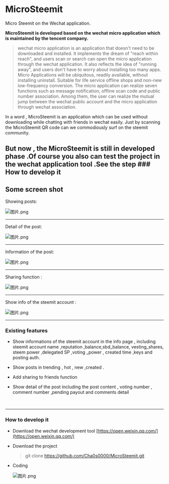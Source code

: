 # MicroSteemit

Micro Steemit on the Wechat application.

**MicroSteemit is developed based on the wechat micro application which is maintained by the tencent company.**

> wechat micro application is an application that doesn't need to be downloaded and installed. It implements the dream of "reach within reach", and users scan or search can open the micro application through the wechat application. It also reflects the idea of "running away", and users don't have to worry about installing too many apps. Micro Applications will be ubiquitous, readily available, without installing uninstall. Suitable for life service offline shops and non-new low-frequency conversion. The micro application can realize seven functions such as message notification, offline scan code and public number association. Among them, the user can realize the mutual jump between the wechat public account and the micro application through wechat association.

In a word , MicroSteemit is an application which can be used without downloading while chatting with friends in wechat easily. Just by scanning the MicroSteemit QR code  can we commodiously surf on  the steemit community.

But now , the MicroSteemit is still in developed phase .Of course you also can test the project in the wechat application tool .See the step ### How to develop it 
---

## Some screen shot

Showing posts:

![图片.png](https://res.cloudinary.com/hpiynhbhq/image/upload/v1521628720/jolct5zatt6w7exvnegm.png)

---

Detail of the post:

![图片.png](https://res.cloudinary.com/hpiynhbhq/image/upload/v1521628803/g1nq2x8pupevcawkxr67.png)

---

Information of the post:

![图片.png](https://res.cloudinary.com/hpiynhbhq/image/upload/v1521628831/gu2angni4hzwc0ruihps.png)

---

Sharing function :

![图片.png](https://res.cloudinary.com/hpiynhbhq/image/upload/v1521628902/omzuiwkqaxgv71evqyrx.png)

---

Show info of the steemit account :

![图片.png](https://res.cloudinary.com/hpiynhbhq/image/upload/v1521628952/ophcc2nk3vidcs2cjozu.png)

---

### Existing features  

- Show informations of the steemit account in the info page , including steemit account name ,reputation ,balance,sbd_balance, vesting_shares, steem power ,delegated SP ,voting _power , created time ,keys and posting auth.

- Show posts in trending , hot , new ,created .

- Add sharing to friends function

- Show detail of the post  including the post content , voting number , comment number ,pending payout and comments detail

  ​

---

### How to develop it 

- Download the wechat development tool [https://open.weixin.qq.com/](https://open.weixin.qq.com/)

- Download the project

  > git clone https://github.com/Cha0s0000/MicroSteemit.git

- Coding

  ![图片.png](https://res.cloudinary.com/hpiynhbhq/image/upload/v1519723553/qqgj5dtne0xzd50jhery.png)
